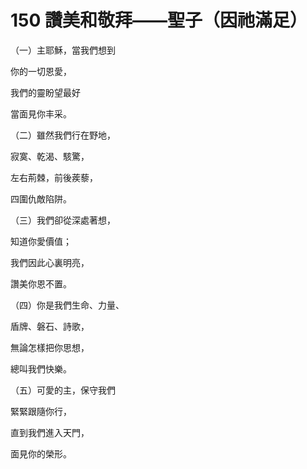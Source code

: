 # 150 讚美和敬拜——聖子（因祂滿足）

（一）主耶穌，當我們想到

你的一切恩愛，

我們的靈盼望最好

當面見你丰采。

（二）雖然我們行在野地，

寂寞、乾渴、駭驚，

左右荊棘，前後蒺藜，

四圍仇敵陷阱。

（三）我們卻從深處著想，

知道你愛價值；

我們因此心裏明亮，

讚美你恩不置。

（四）你是我們生命、力量、

盾牌、磐石、詩歌，

無論怎樣把你思想，

總叫我們快樂。

（五）可愛的主，保守我們

緊緊跟隨你行，

直到我們進入天門，

面見你的榮形。

